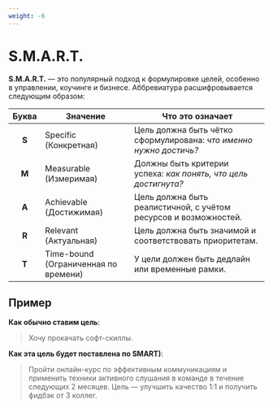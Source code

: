 ```yaml
---
weight: -6
---
```

# S.M.A.R.T.

**S.M.A.R.T.** — это популярный подход к формулировке целей, особенно в управлении, коучинге и бизнесе. Аббревиатура расшифровывается следующим образом:

| Буква | Значение                             | Что это означает                                                   |
|:-----:| ------------------------------------ | ------------------------------------------------------------------ |
| **S** | Specific (Конкретная)                | Цель должна быть чётко сформулирована: _что именно нужно достичь?_ |
| **M** | Measurable (Измеримая)               | Должны быть критерии успеха: _как понять, что цель достигнута?_    |
| **A** | Achievable (Достижимая)              | Цель должна быть реалистичной, с учётом ресурсов и возможностей.   |
| **R** | Relevant (Актуальная)                | Цель должна быть значимой и соответствовать приоритетам.           |
| **T** | Time-bound (Ограниченная по времени) | У цели должен быть дедлайн или временные рамки.                    |

## Пример

**Как обычно ставим цель**:

> Хочу прокачать софт-скиллы.

**Как эта цель будет поставлена по SMART)**:

> Пройти онлайн-курс по эффективным коммуникациям и применить техники активного слушания в команде в течение следующих 2 месяцев. Цель — улучшить качество 1:1 и получить фидбэк от 3 коллег.